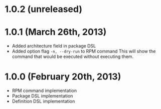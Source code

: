 # 1.0.2 (unreleased)

# 1.0.1 (March 26th, 2013)

* Added architecture field in package DSL
* Added option flag `-n, --dry-run` to RPM command
  This will show the command that would be executed without executing them.

# 1.0.0 (February 20th, 2013)

* RPM command implementation
* Package DSL implementation
* Definition DSL implementation
